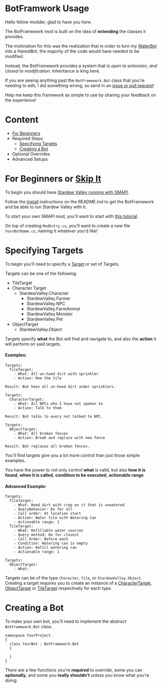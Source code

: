 # BotFramwork Usage

Hello fellow modder, glad to have you here.

The BotFramework mod is built on the idea of **extending** the classes it provides.

The motiviation for this was the realization that in order to turn my [WaterBot](https://github.com/andyruwruw/stardew-valley-water-bot) into a HarestBot, the majority of the code would have needed to be modified.

Instead, the BotFramework provides a system that is *open to extension, and closed to modification*. Inheritance is king here.

If you are seeing anything past the `BotFramework.Bot` class that you're needing to edit, I did something wrong, so send in an [issue or pull request](https://github.com/andyruwruw/stardew-valley-bot-framework/issues)!

Help me keep this framework as simple to use by sharing your feedback on the experience!

# Content

- [For Beginners](#for-beginners-or-skip-it)
- Required Steps
  - [Specifying Targets](#specifying-targets)
  - [Creating a Bot](#creating-a-bot)
- Optional Overrides
- Advanced Setups

# For Beginners or [Skip It](#creating-a-bot)

To begin you should have [Stardew Valley running with SMAPI](https://stardewvalleywiki.com/Modding:Player_Guide/Getting_Started).

Follow the [Install]() instructions on the README.md to get the BotFramework and be able to run Stardew Valley with it.

To start your own SMAPI mod, you'll want to start with [this tutorial](https://stardewvalleywiki.com/Modding:Modder_Guide/Get_Started).

On top of creating `ModEntry.cs`, you'll want to create a new file `YourBotName.cs`, naming it whatever you'd like!

# Specifying Targets

To begin you'll need to specify a [Target](./BotFramework/Framework/Targets/Targets.md) or set of Targets.

Targets can be one of the following:
- TileTarget
- Character Target
  - StardewValley.Character
    - StardewValley.Farmer
    - StardewValley.NPC
    - StardewValley.FarmAnimal
    - StardewValley.Monster
    - StardewValley.Pet
- ObjectTarget
  - StardewValley.Object

Targets specify **what** the Bot will find and navigate to, and also the **action** it will perform on said targets.

#### Examples:

```
Targets:
  TileTarget:
    - What: All un-hoed dirt with sprinkler
    - Action: Hoe the tile

Result: Bot hoes all un-hoed dirt under sprinklers.
```
```
Targets: 
  CharacterTarget:
    - What: All NPCs who I have not spoken to
    - Action: Talk to them

Result: Bot talks to every not talked to NPC.
```
```
Targets:
  ObjectTarget:
    - What: All broken fences
    - Action: Break and replace with new fence

Result: Bot replaces all broken fences.
```

You'll find targets give you a lot more control than just those simple examples.

You have the power to not only control **what** is valid, but also **how it is found**, **when it is called**, **condition to be executed**, **actionable range**.

#### Advanced Example:

```
Targets:
  TileTarget:
    - What: Hoed dirt with crop on it that is unwatered
    - QueryBehavior: Do for all
    - Call order: At location start
    - Action: Water tile with Watering Can
    - Actionable range: 1
  TileTarget:
    - What: Refillable water sources
    - Query method: Do for closest
    - Call Order: Before each
    - Condition: Watering can is empty
    - Action: Refill watering can
    - Actionable range: 1
```
```
Targets:
  ObjectTarget:
    - What: 

```

Targets can be of the type `Character`, `Tile`, or `StardewValley.Object`. Creating a target requires you to create an instance of a [CharacterTarget](./BotFramework/Framework/Targets/CharacterTarget.md), [ObjectTarget](./BotFramework/Framework/Targets/ObjectTarget.md) or [TileTarget](./BotFramework/Framework/Targets/TileTarget.md) respectively for each type.

# Creating a Bot

To make your own bot, you'll need to implement the abstract `BotFramework.Bot` class.

```
namespace YourProject
{
  class YourBot : BotFramework.Bot
  {

  }
}
```

There are a few functions you're **required** to override, some you can **optionally**, and some you **really shouldn't** unless you know what you're doing.